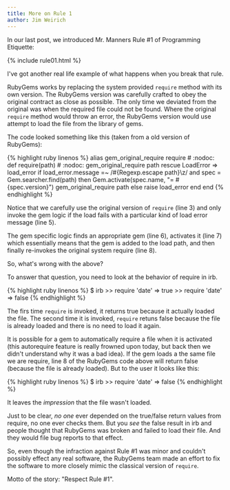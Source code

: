 ```yaml
---
title: More on Rule 1
author: Jim Weirich
---
```

In our last post, we introduced Mr. Manners Rule #1 of Programming Etiquette:

{% include rule01.html %}

I've got another real life example of what happens when you break that rule.

RubyGems works by replacing the system provided `require` method with
its own version.  The RubyGems version was carefully crafted to obey
the original contract as close as possible.  The only time we deviated
from the original was when the required file could not be found.
Where the original `require` method would throw an error, the RubyGems
version would use attempt to load the file from the library of gems.

The code looked something like this (taken from a old version of RubyGems):

<div class="boxed">
{% highlight ruby linenos %}
alias gem_original_require require # :nodoc:
def require(path) # :nodoc:
  gem_original_require path
rescue LoadError => load_error
  if load_error.message =~ /#{Regexp.escape path}\z/ and
     spec = Gem.searcher.find(path) then
    Gem.activate(spec.name, "= #{spec.version}")
    gem_original_require path
  else
    raise load_error
  end
end
{% endhighlight %}
</div>

Notice that we carefully use the original version of `require` (line
3) and only invoke the gem logic if the load fails with a particular
kind of load error message (line 5).

The gem specific logic finds an appropriate gem (line 6), activates it
(line 7) which essentially means that the gem is added to the load
path, and then finally re-invokes the original system require (line
8).

So, what's wrong with the above?

To answer that question, you need to look at the behavior of require
in irb.

<div class="boxed">
{% highlight ruby linenos %}
$ irb
>> require 'date'
=> true
>> require 'date'
=> false
{% endhighlight %}
</div>

The firs time `require` is invoked, it returns true because it
actually loaded the file.  The second time it is invoked, `require`
retuns false because the file is already loaded and there is no need
to load it again.

It is possible for a gem to automatically require a file when it is
activated (this autorequire feature is really frowned upon today, but
back then we didn't understand why it was a bad idea).  If the gem
loads a the same file we are require, line 8 of the RubyGems code
above will return false (because the file is already loaded).  But to
the user it looks like this:

<div class="boxed">
{% highlight ruby linenos %}
$ irb
>> require 'date'
=> false
{% endhighlight %}
</div>

It leaves the _impression_ that the file wasn't loaded.

Just to be clear, _no one_ ever depended on the true/false return
values from require, no one ever checks them.  But you _see_ the false
result in irb and people thought that RubyGems was broken and failed
to load their file.  And they would file bug reports to that effect.

So, even though the infraction against Rule #1 was minor and couldn't
possibly effect any real software, the RubyGems team made an effort to
fix the software to more closely mimic the classical version of
`require`.

Motto of the story: "Respect Rule #1".
